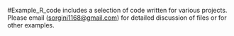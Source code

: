 #Example_R_code includes a selection of code written for various projects. Please email (sorgini1168@gmail.com) for detailed discussion of files or for other examples.
